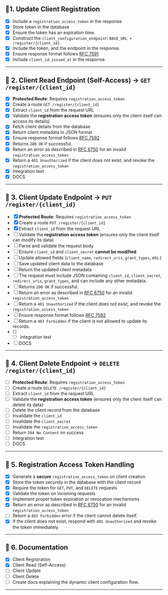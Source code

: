 ## 🔹1. Update Client Registration
- [x] Include a `registration_access_token` in the response 
- [x] Store token in the database
- [x] Ensure the token has an expiration time.
- [x] Construct the `client_configuration_endpoint`: `BASE_URL + /register/{client_id}`
- [x] Include the token, and the endpoint in the response.
- [x] Ensure response format follows [RFC 7591](https://datatracker.ietf.org/doc/html/rfc7591)
- [x] Include `client_id_issued_at` in the response.
---

## 🔹 2. Client Read Endpoint (Self-Access) → `GET /register/{client_id}`
- [x] **Protected Route**: Requires `registration_access_token`
- [x] Create a route `GET /register/{client_id}`
- [x] Extract `client_id` from the request URL
- [x] Validate the **registration access token** (ensures only the client itself can access its details)
- [x] Fetch client details from the database
- [x] Return client metadata in JSON format
- [x] Ensure response format follows [RFC 7592](https://www.rfc-editor.org/rfc/rfc7592.html#section-3) 
- [x] Returns `200 OK` if successful.
- [x] Return an error as described in [RFC 6750](https://www.rfc-editor.org/rfc/rfc6750) for an invalid `registration_access_token`
- [x] Return a `401 Unauthorized` if the client does not exist, and revoke the `registration_access_token`
- [x] Integration test
- [x] DOCS

---

## 🔹 3. Client Update Endpoint → `PUT /register/{client_id}`
- [x] **Protected Route**: Requires `registration_access_token`
- [x] Create a route `PUT /register/{client_id}`
- [x] Extract `client_id` from the request URL
- [ ] Validate the **registration access token** (ensures only the client itself can modify its data)
- [ ] Parse and validate the request body
- [ ] Ensure `client_id` and `client_secret` **cannot be modified**
- [ ] Update allowed fields (`client_name`, `redirect_uris`, `grant_types`, etc.)
- [ ] Save updated client data to the database
- [ ] Return the updated client metadata
- [ ] The request must include JSON containing `client_id`, `client_secret`, `redirect_uris`, `grant_types`, and can include any other metadata.
- [ ] Returns `200 OK` if successful.
- [ ] Return an error as described in [RFC 6750](https://www.rfc-editor.org/rfc/rfc6750) for an invalid `registration_access_token`
- [ ] Return a `401 Unauthorized` if the client does not exist, and revoke the `registration_access_token`
- [ ] Ensure response format follows [RFC 7592](https://www.rfc-editor.org/rfc/rfc7592.html#section-3) 
- [ ] Return a `403 Forbidden` if the client is not allowed to update its records.
- [ ] - [ ] Integration test
- [ ] DOCS

---

## 🔹 4. Client Delete Endpoint → `DELETE /register/{client_id}`
- [ ] **Protected Route**: Requires `registration_access_token`
- [ ] Create a route `DELETE /register/{client_id}`
- [ ] Extract `client_id` from the request URL
- [ ] Validate the **registration access token** (ensures only the client itself can delete its data)
- [ ] Delete the client record from the database
- [ ] Invalidate the `client_id`
- [ ] Invalidate the `client_secret`
- [ ] Invalidate the `registration_access_token`
- [ ] Return `204 No Content` on success
- [ ] Integration test
- [ ] DOCS

---

## 🔹 5. Registration Access Token Handling
- [x] Generate a **secure** `registration_access_token` on client creation
- [x] Store the token securely in the database with the client record
- [x] Require the token for `GET`, `PUT`, and `DELETE` requests
- [x] Validate the token on incoming requests
- [x] Implement proper token expiration or revocation mechanisms
- [x] Return an error as described in [RFC 6750](https://www.rfc-editor.org/rfc/rfc6750) for an invalid `registration_access_token`
- [ ] Return a `403 Forbidden` error if the client cannot delete itself.
- [x] If the client does not exist, respond with `401 Unauthorized` and revoke the token immediately.

---

## 🔹 6. Documentation
- [x] Client Registration
- [x] Client Read (Self-Access)
- [ ] Client Update 
- [ ] Client Delete
- [ ] Create docs explaining the dynamic client configuration flow.
---